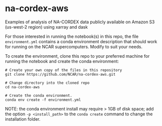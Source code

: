 # na-cordex-aws
Examples of analysis of NA-CORDEX data publicly available on Amazon S3 (us-west-2 region) using xarray and dask

For those interested in running the notebook(s) in this repo, the file `environment.yml` contains a conda environment description that
should work for running on the NCAR supercomputers.   Modify to suit your needs.

To create the environment, clone this repo to your preferred machine for running the notebook and create the conda environment:

```
# Create your own copy of the files in this repository
git clone https://github.com/NCAR/na-cordex-aws.git

# Change directory into the cloned repo
cd na-cordex-aws

# Create the conda environment.
conda env create -f environment.yml
```

NOTE: the conda environment install may require > 1GB of disk space;  add the option `-p <install_path>` to the `conda create` command
to change the installation folder.
